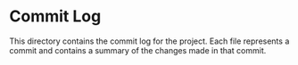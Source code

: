 # Commit Log
This directory contains the commit log for the project. Each file represents a commit and contains a summary of the changes made in that commit.